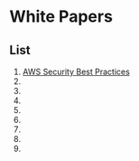 # White Papers

## List

1. [AWS Security Best Practices](https://d1.awsstatic.com/whitepapers/Security/AWS_Security_Best_Practices.pdf)
2.
3.
4.
5.
6.
7.
8.
9.

